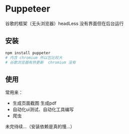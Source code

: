 # Puppeteer

谷歌的框架（无头浏览器）headLess 没有界面但在后台运行

## 安装

```sh
npm install puppeter
# 内含 chromium 所以包比较大
# 谷歌浏览器有热更新  chromium 没有
```

## 使用

常用来：
- 生成页面截图 生成pdf
- 自动化ui测试、自动化工具编写
- 爬虫

未完待续...（安装依赖是真的慢...）